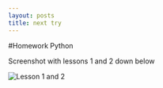 ```yaml
---
layout: posts
title: next try
---
```


#Homework Python

Screenshot with lessons 1 and 2 down below

![Lesson 1 and 2](/img/screenshotPythonAllacher1002773.jpg)
